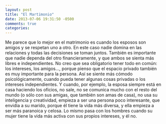 ```yaml
---
layout: post
title: "El Martimonio"
date: 2013-07-06 19:31:50 -0500
comments: true
categories:
---
```


Me parece que lo mejor en el matrimonio es cuando los esposos son amigos y se respetan uno a otro. En este caso nadie domina en las relaciones y todas las decisiones se toman juntos. También es importante que nadie dependa del otro financieramente, y que ambos se sienta más libres e independientes. No creo que sea obligatorio tener todo en común: los intereses, los amigos…, porque pienso que el espacio privado también es muy importante para la persona. Así se siente más cómodo psicológicamente, cuando pueda tener algunas cosas privadas o los intereses independientes. Y cuando, por ejemplo, la esposa siempre está en casa haciendo los oficios, no sale, no se comunica mucho con el resto del mundo (o sólo con sus amigas, que también son amas de casa), no usa su inteligencia y creatividad, empieza a ser una persona poco interesante, que envidia a su marido, porque él tiene la vida más diversa, y ella empieza a ser más paranoica y celosa. Lo mismo pasa con los hombres cuando su mujer tiene la vida más activa con sus propios intereses, y él no.
